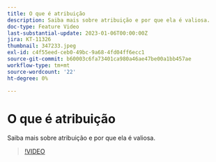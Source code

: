 ```yaml
---
title: O que é atribuição
description: Saiba mais sobre atribuição e por que ela é valiosa.
doc-type: Feature Video
last-substantial-update: 2023-01-06T00:00:00Z
jira: KT-11326
thumbnail: 347233.jpeg
exl-id: c4f55eed-ceb0-49bc-9a68-4fd04ff6ecc1
source-git-commit: b60003c6fa73401ca980a46ae47be00a1bb457ae
workflow-type: tm+mt
source-wordcount: '22'
ht-degree: 0%

---
```


# O que é atribuição

Saiba mais sobre atribuição e por que ela é valiosa.

>[!VIDEO](https://video.tv.adobe.com/v/347233/?quality=12&learn=on)
